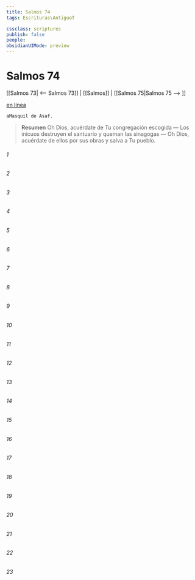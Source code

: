 ```yaml
---
title: Salmos 74
tags: Escrituras\AntiguoT

cssclass: scriptures
publish: false
people:
obsidianUIMode: preview
---
```


# Salmos 74
[[Salmos 73| <-- Salmos 73]] | [[Salmos]] | [[Salmos 75|Salmos 75 --> ]]

[en línea](https://churchofjesuschrist.org/study/scriptures/ot/ps/74?lang=spa)

```
aMasquil de Asaf.
```

> __Resumen__
Oh Dios, acuérdate de Tu congregación escogida — Los inicuos destruyen el santuario y queman las sinagogas — Oh Dios, acuérdate de ellos por sus obras y salva a Tu pueblo.

###### 1 


###### 2 


###### 3 


###### 4 


###### 5 


###### 6 


###### 7 


###### 8 


###### 9 


###### 10 


###### 11 


###### 12 


###### 13 


###### 14 


###### 15 


###### 16 


###### 17 


###### 18 


###### 19 


###### 20 


###### 21 


###### 22 


###### 23 


